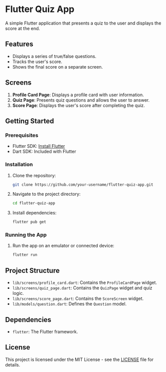 # Flutter Quiz App

A simple Flutter application that presents a quiz to the user and displays the score at the end.

## Features

- Displays a series of true/false questions.
- Tracks the user's score.
- Shows the final score on a separate screen.

## Screens

1. **Profile Card Page**: Displays a profile card with user information.
2. **Quiz Page**: Presents quiz questions and allows the user to answer.
3. **Score Page**: Displays the user's score after completing the quiz.

## Getting Started

### Prerequisites

- Flutter SDK: [Install Flutter](https://flutter.dev/docs/get-started/install)
- Dart SDK: Included with Flutter

### Installation

1. Clone the repository:
    ```sh
    git clone https://github.com/your-username/flutter-quiz-app.git
    ```
2. Navigate to the project directory:
    ```sh
    cd flutter-quiz-app
    ```
3. Install dependencies:
    ```sh
    flutter pub get
    ```

### Running the App

1. Run the app on an emulator or connected device:
    ```sh
    flutter run
    ```

## Project Structure

- `lib/screens/profile_card.dart`: Contains the `ProfileCardPage` widget.
- `lib/screens/quiz_page.dart`: Contains the `QuizPage` widget and quiz logic.
- `lib/screens/score_page.dart`: Contains the `ScoreScreen` widget.
- `lib/models/question.dart`: Defines the `Question` model.

## Dependencies

- `flutter`: The Flutter framework.

## License

This project is licensed under the MIT License - see the [LICENSE](LICENSE) file for details.